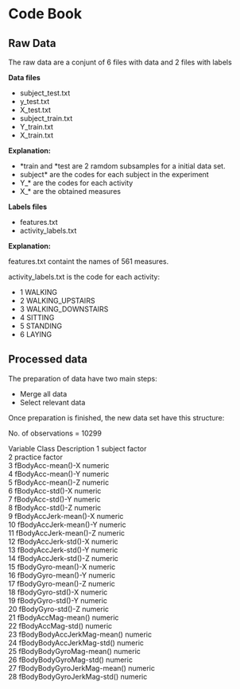 Code Book
=========


## Raw Data

The raw data are a conjunt of 6 files with data and 2 files with labels

**Data files**

* subject_test.txt
* y_test.txt
* X_test.txt
* subject_train.txt
* Y_train.txt
* X_train.txt

**Explanation:**
* *train and *test are 2 ramdom subsamples for a initial data set.
* subject* are the codes for each subject in the experiment
* Y_* are the codes for each activity
* X_* are the obtained measures

**Labels files**

* features.txt
* activity_labels.txt

**Explanation:**

features.txt containt the names of 561 measures.

activity_labels.txt is the code for each activity:
* 1 WALKING
* 2 WALKING_UPSTAIRS
* 3 WALKING_DOWNSTAIRS
* 4 SITTING
* 5 STANDING
* 6 LAYING


## Processed data

The preparation of data have two main steps:

* Merge all data
* Select relevant data

Once preparation is finished, the new data set have this structure:

No. of observations =  10299 

   Variable                    Class Description
1  subject                     factor                     
2  practice                    factor                     
3  fBodyAcc-mean()-X           numeric                    
4  fBodyAcc-mean()-Y           numeric                    
5  fBodyAcc-mean()-Z           numeric                    
6  fBodyAcc-std()-X            numeric                    
7  fBodyAcc-std()-Y            numeric                    
8  fBodyAcc-std()-Z            numeric                    
9  fBodyAccJerk-mean()-X       numeric                    
10 fBodyAccJerk-mean()-Y       numeric                    
11 fBodyAccJerk-mean()-Z       numeric                    
12 fBodyAccJerk-std()-X        numeric                    
13 fBodyAccJerk-std()-Y        numeric                    
14 fBodyAccJerk-std()-Z        numeric                    
15 fBodyGyro-mean()-X          numeric                    
16 fBodyGyro-mean()-Y          numeric                    
17 fBodyGyro-mean()-Z          numeric                    
18 fBodyGyro-std()-X           numeric                    
19 fBodyGyro-std()-Y           numeric                    
20 fBodyGyro-std()-Z           numeric                    
21 fBodyAccMag-mean()          numeric                    
22 fBodyAccMag-std()           numeric                    
23 fBodyBodyAccJerkMag-mean()  numeric                    
24 fBodyBodyAccJerkMag-std()   numeric                    
25 fBodyBodyGyroMag-mean()     numeric                    
26 fBodyBodyGyroMag-std()      numeric                    
27 fBodyBodyGyroJerkMag-mean() numeric                    
28 fBodyBodyGyroJerkMag-std()  numeric  


